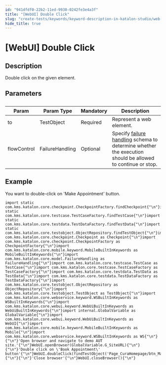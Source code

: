 ```yaml
---
id: "941dfdf0-22b2-11ed-9930-0242fe3e4a3f"
title: "[WebUI] Double Click"
slug: "create-tests/keywords/keyword-description-in-katalon-studio/web-ui-keywords/webui-double-click"
hide_title: true
---
```


# <a id="id_0" class="anchor_top_offset"/><a id="ariaid-title1" class="anchor_top_offset"/>[WebUI] Double Click


## <a id="id_0__id_1" class="anchor_top_offset"/>Description

              
<p xmlns="http://www.w3.org/1999/xhtml" className="p">Double click on the given element.</p> 
      

## <a id="id_0__id_2" class="anchor_top_offset"/>Parameters

              
<table xmlns="http://www.w3.org/1999/xhtml" className="table anchor_top_offset" id="id_0__e4141cda-a11a-407e-8b05-e81f4a0f754a"><caption /><thead className="thead"><tr className><th className="entry anchor_top_offset" id="id_0__e4141cda-a11a-407e-8b05-e81f4a0f754a__entry__1">Param</th><th className="entry anchor_top_offset" id="id_0__e4141cda-a11a-407e-8b05-e81f4a0f754a__entry__2">Param Type</th><th className="entry anchor_top_offset" id="id_0__e4141cda-a11a-407e-8b05-e81f4a0f754a__entry__3">Mandatory</th><th className="entry anchor_top_offset" id="id_0__e4141cda-a11a-407e-8b05-e81f4a0f754a__entry__4">Description</th></tr></thead><tbody className="tbody"><tr className><td className="entry" headers="id_0__e4141cda-a11a-407e-8b05-e81f4a0f754a__entry__1 id_0__e4141cda-a11a-407e-8b05-e81f4a0f754a__entry__2 id_0__e4141cda-a11a-407e-8b05-e81f4a0f754a__entry__3 id_0__e4141cda-a11a-407e-8b05-e81f4a0f754a__entry__4 ">to</td><td className="entry" headers="id_0__e4141cda-a11a-407e-8b05-e81f4a0f754a__entry__1 id_0__e4141cda-a11a-407e-8b05-e81f4a0f754a__entry__2 id_0__e4141cda-a11a-407e-8b05-e81f4a0f754a__entry__3 id_0__e4141cda-a11a-407e-8b05-e81f4a0f754a__entry__4 ">TestObject</td><td className="entry" headers="id_0__e4141cda-a11a-407e-8b05-e81f4a0f754a__entry__1 id_0__e4141cda-a11a-407e-8b05-e81f4a0f754a__entry__2 id_0__e4141cda-a11a-407e-8b05-e81f4a0f754a__entry__3 id_0__e4141cda-a11a-407e-8b05-e81f4a0f754a__entry__4 ">Required</td><td className="entry" headers="id_0__e4141cda-a11a-407e-8b05-e81f4a0f754a__entry__1 id_0__e4141cda-a11a-407e-8b05-e81f4a0f754a__entry__2 id_0__e4141cda-a11a-407e-8b05-e81f4a0f754a__entry__3 id_0__e4141cda-a11a-407e-8b05-e81f4a0f754a__entry__4 ">Represent a web element.</td></tr><tr className><td className="entry" headers="id_0__e4141cda-a11a-407e-8b05-e81f4a0f754a__entry__1 id_0__e4141cda-a11a-407e-8b05-e81f4a0f754a__entry__2 id_0__e4141cda-a11a-407e-8b05-e81f4a0f754a__entry__3 id_0__e4141cda-a11a-407e-8b05-e81f4a0f754a__entry__4 ">flowControl</td><td className="entry" headers="id_0__e4141cda-a11a-407e-8b05-e81f4a0f754a__entry__1 id_0__e4141cda-a11a-407e-8b05-e81f4a0f754a__entry__2 id_0__e4141cda-a11a-407e-8b05-e81f4a0f754a__entry__3 id_0__e4141cda-a11a-407e-8b05-e81f4a0f754a__entry__4 ">FailureHandling</td><td className="entry" headers="id_0__e4141cda-a11a-407e-8b05-e81f4a0f754a__entry__1 id_0__e4141cda-a11a-407e-8b05-e81f4a0f754a__entry__2 id_0__e4141cda-a11a-407e-8b05-e81f4a0f754a__entry__3 id_0__e4141cda-a11a-407e-8b05-e81f4a0f754a__entry__4 ">Optional</td><td className="entry" headers="id_0__e4141cda-a11a-407e-8b05-e81f4a0f754a__entry__1 id_0__e4141cda-a11a-407e-8b05-e81f4a0f754a__entry__2 id_0__e4141cda-a11a-407e-8b05-e81f4a0f754a__entry__3 id_0__e4141cda-a11a-407e-8b05-e81f4a0f754a__entry__4 ">Specify <a className="xref" href="/docs/maintain/configure-failure-handling-settings-in-katalon-studio">failure handling</a> schema to         determine whether the execution should be allowed to continue or         stop.</td></tr></tbody></table> 
      

## <a id="id_0__id_3" class="anchor_top_offset"/>Example

              
<p xmlns="http://www.w3.org/1999/xhtml" className="p">You want to double-click on 'Make Appointment' button.</p> 
              
<pre xmlns="http://www.w3.org/1999/xhtml" className="pre codeblock"><code>import static com.kms.katalon.core.checkpoint.CheckpointFactory.findCheckpoint{"\n"}import static com.kms.katalon.core.testcase.TestCaseFactory.findTestCase{"\n"}import static com.kms.katalon.core.testdata.TestDataFactory.findTestData{"\n"}import static com.kms.katalon.core.testobject.ObjectRepository.findTestObject{"\n"}import com.kms.katalon.core.checkpoint.Checkpoint as Checkpoint{"\n"}import com.kms.katalon.core.checkpoint.CheckpointFactory as CheckpointFactory{"\n"}import com.kms.katalon.core.mobile.keyword.MobileBuiltInKeywords as MobileBuiltInKeywords{"\n"}import com.kms.katalon.core.model.FailureHandling as FailureHandling{"\n"}import com.kms.katalon.core.testcase.TestCase as TestCase{"\n"}import com.kms.katalon.core.testcase.TestCaseFactory as TestCaseFactory{"\n"}import com.kms.katalon.core.testdata.TestData as TestData{"\n"}import com.kms.katalon.core.testdata.TestDataFactory as TestDataFactory{"\n"}import com.kms.katalon.core.testobject.ObjectRepository as ObjectRepository{"\n"}import com.kms.katalon.core.testobject.TestObject as TestObject{"\n"}import com.kms.katalon.core.webservice.keyword.WSBuiltInKeywords as WSBuiltInKeywords{"\n"}import com.kms.katalon.core.webui.keyword.WebUiBuiltInKeywords as WebUiBuiltInKeywords{"\n"}import internal.GlobalVariable as GlobalVariable{"\n"}import com.kms.katalon.core.webui.keyword.WebUiBuiltInKeywords as WebUI{"\n"}import com.kms.katalon.core.mobile.keyword.MobileBuiltInKeywords as Mobile{"\n"}import com.kms.katalon.core.webservice.keyword.WSBuiltInKeywords as WS{"\n"}{"\n"}'Open browser and navigate to demo AUT site.'{"\n"}WebUI.openBrowser(GlobalVariable.G_SiteURL){"\n"}{"\n"}'Double click on \'Book Appointment\' button'{"\n"}WebUI.doubleClick(findTestObject('Page_CuraHomepage/btn_MakeAppointment')){"\n"}{"\n"}'Close browser'{"\n"}WebUI.closeBrowser(){"\n"}</code></pre> 
            
